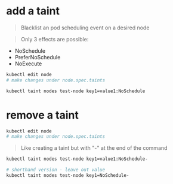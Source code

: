 # add a taint
> Blacklist an pod scheduling event on a desired node

> Only 3 effects are possible:
* NoSchedule
* PreferNoSchedule
* NoExecute

```sh
kubectl edit node
# make changes under node.spec.taints
```
```sh
kubectl taint nodes test-node key1=value1:NoSchedule
```

# remove a taint
```sh
kubectl edit node
# make changes under node.spec.taints
```
> Like creating a taint but with "-" at the end of the command

```sh
kubectl taint nodes test-node key1=value1:NoSchedule-
```
```sh
# shorthand version - leave out value
kubectl taint nodes test-node key1=NoSchedule-
```
